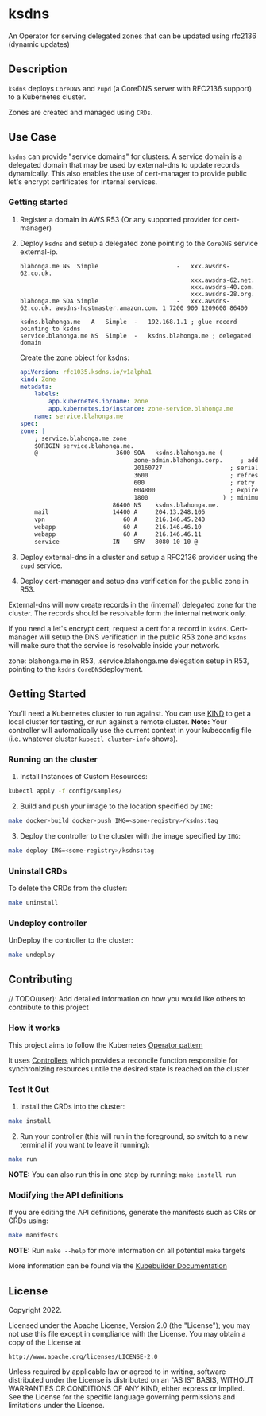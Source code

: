 # ksdns

An Operator for serving delegated zones that can be updated using rfc2136 (dynamic updates)

## Description

`ksdns` deploys `CoreDNS` and `zupd` (a CoreDNS server with RFC2136 support) to a Kubernetes cluster.

Zones are created and managed using `CRDs`.

## Use Case

`ksdns` can provide "service domains" for clusters. A service domain is a delegated domain that may be used by external-dns to update records dynamically. This also enables the use of cert-manager to provide public let's encrypt certificates for internal services.

### Getting started

1. Register a domain in AWS R53 (Or any supported provider for cert-manager)
2. Deploy `ksdns` and setup a delegated zone pointing to the `CoreDNS` service external-ip.

    ```zone
    blahonga.me NS  Simple                      -   xxx.awsdns-62.co.uk.
                                                    xxx.awsdns-62.net.
                                                    xxx.awsdns-40.com.
                                                    xxx.awsdns-28.org.
    blahonga.me SOA Simple                      -   xxx.awsdns-62.co.uk. awsdns-hostmaster.amazon.com. 1 7200 900 1209600 86400
    
    ksdns.blahonga.me   A   Simple  -   192.168.1.1 ; glue record pointing to ksdns
    service.blahonga.me NS  Simple  -   ksdns.blahonga.me ; delegated domain
    ```

    Create the zone object for ksdns:

    ```yaml
    apiVersion: rfc1035.ksdns.io/v1alpha1
    kind: Zone
    metadata:
        labels:
            app.kubernetes.io/name: zone
            app.kubernetes.io/instance: zone-service.blahonga.me
        name: service.blahonga.me
    spec:
    zone: |
        ; service.blahonga.me zone
        $ORIGIN service.blahonga.me.
        @                      3600 SOA   ksdns.blahonga.me (
                                    zone-admin.blahonga.corp.     ; address of responsible party
                                    20160727                   ; serial number, not used
                                    3600                       ; refresh period
                                    600                        ; retry period
                                    604800                     ; expire time
                                    1800                     ) ; minimum ttl
                              86400 NS    ksdns.blahonga.me.
        mail                  14400 A     204.13.248.106
        vpn                      60 A     216.146.45.240
        webapp                   60 A     216.146.46.10
        webapp                   60 A     216.146.46.11
        service               IN    SRV   8080 10 10 @
    ```

3. Deploy external-dns in a cluster and setup a RFC2136 provider using the `zupd` service.
4. Deploy cert-manager and setup dns verification for the public zone in R53.

External-dns will now create records in the (internal) delegated zone for the cluster. The records should be resolvable form the internal network only.

If you need a let's encrypt cert, request a cert for a record in `ksdns`. Cert-manager will setup the DNS verification in the public R53 zone and `ksdns` will make sure that the service is resolvable inside your network.

zone: blahonga.me in R53, <cluster>.service.blahonga.me delegation setup in R53, pointing to the `ksdns` `CoreDNS`deployment.

## Getting Started

You’ll need a Kubernetes cluster to run against. You can use [KIND](https://sigs.k8s.io/kind) to get a local cluster for testing, or run against a remote cluster.
**Note:** Your controller will automatically use the current context in your kubeconfig file (i.e. whatever cluster `kubectl cluster-info` shows).

### Running on the cluster

1. Install Instances of Custom Resources:

```sh
kubectl apply -f config/samples/
```

2. Build and push your image to the location specified by `IMG`:
 
```sh
make docker-build docker-push IMG=<some-registry>/ksdns:tag
```
 
3. Deploy the controller to the cluster with the image specified by `IMG`:

```sh
make deploy IMG=<some-registry>/ksdns:tag
```

### Uninstall CRDs

To delete the CRDs from the cluster:

```sh
make uninstall
```

### Undeploy controller

UnDeploy the controller to the cluster:

```sh
make undeploy
```

## Contributing

// TODO(user): Add detailed information on how you would like others to contribute to this project

### How it works

This project aims to follow the Kubernetes [Operator pattern](https://kubernetes.io/docs/concepts/extend-kubernetes/operator/)

It uses [Controllers](https://kubernetes.io/docs/concepts/architecture/controller/)
which provides a reconcile function responsible for synchronizing resources untile the desired state is reached on the cluster

### Test It Out

1. Install the CRDs into the cluster:

```sh
make install
```

2. Run your controller (this will run in the foreground, so switch to a new terminal if you want to leave it running):

```sh
make run
```

**NOTE:** You can also run this in one step by running: `make install run`

### Modifying the API definitions

If you are editing the API definitions, generate the manifests such as CRs or CRDs using:

```sh
make manifests
```

**NOTE:** Run `make --help` for more information on all potential `make` targets

More information can be found via the [Kubebuilder Documentation](https://book.kubebuilder.io/introduction.html)

## License

Copyright 2022.

Licensed under the Apache License, Version 2.0 (the "License");
you may not use this file except in compliance with the License.
You may obtain a copy of the License at

    http://www.apache.org/licenses/LICENSE-2.0

Unless required by applicable law or agreed to in writing, software
distributed under the License is distributed on an "AS IS" BASIS,
WITHOUT WARRANTIES OR CONDITIONS OF ANY KIND, either express or implied.
See the License for the specific language governing permissions and
limitations under the License.
